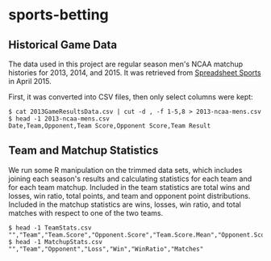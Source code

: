 # sports-betting

## Historical Game Data

The data used in this project are regular season men's NCAA matchup histories for 2013, 2014, and 2015. It was retrieved from [Spreadsheet Sports](https://www.spreadsheet-sports.com/blog/ncaa-basketball/) in April 2015.

First, it was converted into CSV files, then only select columns were kept:

```
$ cat 2013GameResultsData.csv | cut -d , -f 1-5,8 > 2013-ncaa-mens.csv
$ head -1 2013-ncaa-mens.csv
Date,Team,Opponent,Team Score,Opponent Score,Team Result
```

## Team and Matchup Statistics

We run some R manipulation on the trimmed data sets, which includes joining each season's results and calculating statistics for each team and for each team matchup. Included in the team statistics are total wins and losses, win ratio, total points, and team and opponent point distributions. Included in the matchup statistics are wins, losses, win ratio, and total matches with respect to one of the two teams.

```
$ head -1 TeamStats.csv
"","Team","Team.Score","Opponent.Score","Team.Score.Mean","Opponent.Score.Mean","Team.Score.Var","Opponent.Score.Var","Loss","Win","WinRatio"
$ head -1 MatchupStats.csv
"","Team","Opponent","Loss","Win","WinRatio","Matches"
```
